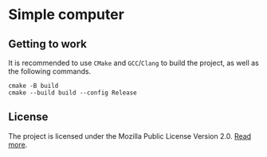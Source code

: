# Simple computer

## Getting to work

It is recommended to use `CMake` and `GCC`/`Clang` to build the project, as well as the following commands.

``` shell
cmake -B build
cmake --build build --config Release
```

## License

The project is licensed under the Mozilla Public License Version 2.0. [Read more](LICENSE).
